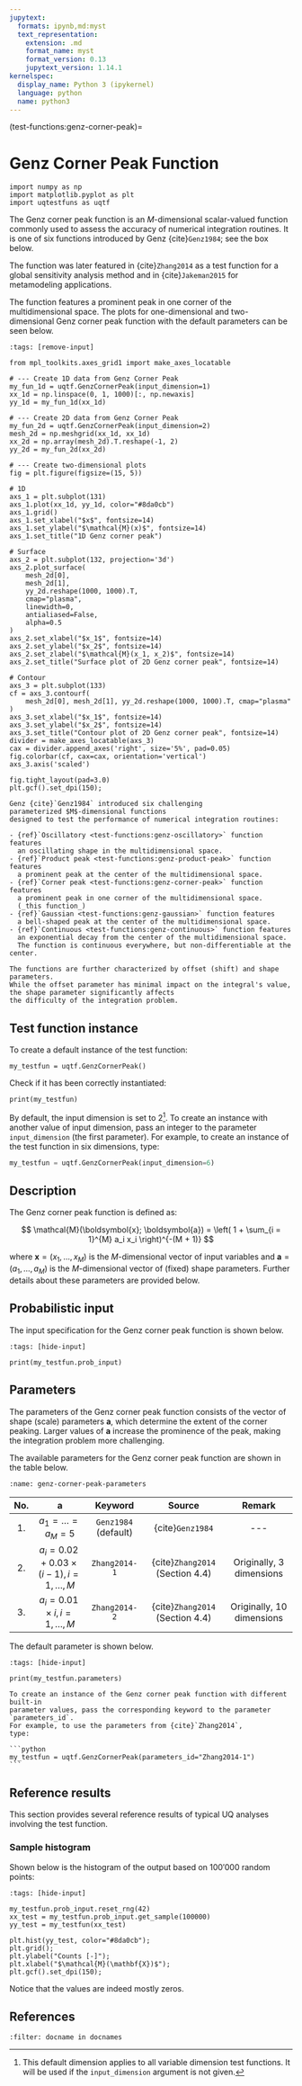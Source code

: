 ```yaml
---
jupytext:
  formats: ipynb,md:myst
  text_representation:
    extension: .md
    format_name: myst
    format_version: 0.13
    jupytext_version: 1.14.1
kernelspec:
  display_name: Python 3 (ipykernel)
  language: python
  name: python3
---
```


(test-functions:genz-corner-peak)=
# Genz Corner Peak Function

```{code-cell} ipython3
import numpy as np
import matplotlib.pyplot as plt
import uqtestfuns as uqtf
```

The Genz corner peak function is an $M$-dimensional scalar-valued
function commonly used to assess the accuracy of numerical
integration routines.
It is one of six functions introduced by Genz {cite}`Genz1984`;
see the box below.

The function was later featured in {cite}`Zhang2014` as a test function
for a global sensitivity analysis method and in {cite}`Jakeman2015` for
metamodeling applications.

The function features a prominent peak in one corner of the multidimensional
space.
The plots for one-dimensional and two-dimensional Genz corner peak function
with the default parameters can be seen below.

```{code-cell} ipython3
:tags: [remove-input]

from mpl_toolkits.axes_grid1 import make_axes_locatable

# --- Create 1D data from Genz Corner Peak
my_fun_1d = uqtf.GenzCornerPeak(input_dimension=1)
xx_1d = np.linspace(0, 1, 1000)[:, np.newaxis]
yy_1d = my_fun_1d(xx_1d)

# --- Create 2D data from Genz Corner Peak
my_fun_2d = uqtf.GenzCornerPeak(input_dimension=2)
mesh_2d = np.meshgrid(xx_1d, xx_1d)
xx_2d = np.array(mesh_2d).T.reshape(-1, 2)
yy_2d = my_fun_2d(xx_2d)

# --- Create two-dimensional plots
fig = plt.figure(figsize=(15, 5))

# 1D
axs_1 = plt.subplot(131)
axs_1.plot(xx_1d, yy_1d, color="#8da0cb")
axs_1.grid()
axs_1.set_xlabel("$x$", fontsize=14)
axs_1.set_ylabel("$\mathcal{M}(x)$", fontsize=14)
axs_1.set_title("1D Genz corner peak")

# Surface
axs_2 = plt.subplot(132, projection='3d')
axs_2.plot_surface(
    mesh_2d[0],
    mesh_2d[1],
    yy_2d.reshape(1000, 1000).T,
    cmap="plasma",
    linewidth=0,
    antialiased=False,
    alpha=0.5
)
axs_2.set_xlabel("$x_1$", fontsize=14)
axs_2.set_ylabel("$x_2$", fontsize=14)
axs_2.set_zlabel("$\mathcal{M}(x_1, x_2)$", fontsize=14)
axs_2.set_title("Surface plot of 2D Genz corner peak", fontsize=14)

# Contour
axs_3 = plt.subplot(133)
cf = axs_3.contourf(
    mesh_2d[0], mesh_2d[1], yy_2d.reshape(1000, 1000).T, cmap="plasma"
)
axs_3.set_xlabel("$x_1$", fontsize=14)
axs_3.set_ylabel("$x_2$", fontsize=14)
axs_3.set_title("Contour plot of 2D Genz corner peak", fontsize=14)
divider = make_axes_locatable(axs_3)
cax = divider.append_axes('right', size='5%', pad=0.05)
fig.colorbar(cf, cax=cax, orientation='vertical')
axs_3.axis('scaled')

fig.tight_layout(pad=3.0)
plt.gcf().set_dpi(150);
```

```{note}
Genz {cite}`Genz1984` introduced six challenging
parameterized $M$-dimensional functions
designed to test the performance of numerical integration routines:

- {ref}`Oscillatory <test-functions:genz-oscillatory>` function features
  an oscillating shape in the multidimensional space.
- {ref}`Product peak <test-functions:genz-product-peak>` function features
  a prominent peak at the center of the multidimensional space.
- {ref}`Corner peak <test-functions:genz-corner-peak>` function features
  a prominent peak in one corner of the multidimensional space.
  (_this function_)
- {ref}`Gaussian <test-functions:genz-gaussian>` function features
  a bell-shaped peak at the center of the multidimensional space.
- {ref}`Continuous <test-functions:genz-continuous>` function features
  an exponential decay from the center of the multidimensional space.
  The function is continuous everywhere, but non-differentiable at the center.

The functions are further characterized by offset (shift) and shape parameters.
While the offset parameter has minimal impact on the integral's value,
the shape parameter significantly affects
the difficulty of the integration problem.
```

## Test function instance

To create a default instance of the test function:

```{code-cell} ipython3
my_testfun = uqtf.GenzCornerPeak()
```

Check if it has been correctly instantiated:

```{code-cell} ipython3
print(my_testfun)
```

By default, the input dimension is set to $2$[^default_dimension].
To create an instance with another value of input dimension,
pass an integer to the parameter `input_dimension` (the first parameter).
For example, to create an instance of the test function in six dimensions,
type:

```python
my_testfun = uqtf.GenzCornerPeak(input_dimension=6)
```

## Description

The Genz corner peak function is defined as:

$$
\mathcal{M}(\boldsymbol{x}; \boldsymbol{a}) = \left( 1 + \sum_{i = 1}^{M} a_i x_i \right)^{-(M + 1)}
$$

where $\boldsymbol{x} = \left( x_1, \ldots, x_M \right)$
is the $M$-dimensional vector of input variables
and $\boldsymbol{a} = \left( a_1, \ldots, a_M \right)$ is the $M$-dimensional
vector of (fixed) shape parameters.
Further details about these parameters are provided below.

## Probabilistic input

The input specification for the Genz corner peak function is shown below.

```{code-cell} ipython3
:tags: [hide-input]

print(my_testfun.prob_input)
```

## Parameters

The parameters of the Genz corner peak function consists
of the vector of shape (scale) parameters $\boldsymbol{a}$,
which determine the extent of the corner peaking.
Larger values of $\boldsymbol{a}$
increase the prominence of the peak,
making the integration problem more challenging.

The available parameters for the Genz corner peak function
are shown in the table below.

```{table} Available parameters of the Genz corner peak function
:name: genz-corner-peak-parameters

```
| No. |                    $\boldsymbol{a}$                    |          Keyword          |             Source              |          Remark           |
|:---:|:------------------------------------------------------:|:-------------------------:|:-------------------------------:|:-------------------------:|
| 1.  |                $a_1 = \ldots = a_M = 5$                | `Genz1984` <br> (default) |        {cite}`Genz1984`         |            ---            |
| 2.  | $a_i = 0.02 + 0.03 \times (i - 1),\, i = 1, \ldots, M$ |       `Zhang2014-1`       | {cite}`Zhang2014` (Section 4.4) | Originally, 3 dimensions  |
| 3.  |       $a_i = 0.01 \times i,\, i = 1, \ldots, M$        |       `Zhang2014-2`       | {cite}`Zhang2014` (Section 4.4) | Originally, 10 dimensions |

The default parameter is shown below.

```{code-cell} ipython3
:tags: [hide-input]

print(my_testfun.parameters)
```

````{note}
To create an instance of the Genz corner peak function with different built-in
parameter values, pass the corresponding keyword to the parameter `parameters_id`.
For example, to use the parameters from {cite}`Zhang2014`,
type:

```python
my_testfun = uqtf.GenzCornerPeak(parameters_id="Zhang2014-1")
```
````

## Reference results

This section provides several reference results of typical UQ analyses involving
the test function.

### Sample histogram

Shown below is the histogram of the output based on $100'000$ random points:

```{code-cell} ipython3
:tags: [hide-input]

my_testfun.prob_input.reset_rng(42)
xx_test = my_testfun.prob_input.get_sample(100000)
yy_test = my_testfun(xx_test)

plt.hist(yy_test, color="#8da0cb");
plt.grid();
plt.ylabel("Counts [-]");
plt.xlabel("$\mathcal{M}(\mathbf{X})$");
plt.gcf().set_dpi(150);
```

Notice that the values are indeed mostly zeros.

## References

```{bibliography}
:filter: docname in docnames
```

[^default_dimension]: This default dimension applies to all variable dimension
test functions. It will be used if the `input_dimension` argument is not given.